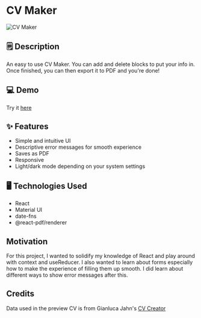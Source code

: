 # CV Maker
![CV Maker](https://i.imgur.com/n0dMKkJ.png)

## 🗒️ Description
An easy to use CV Maker. You can add and delete blocks to put your info in. Once finished, you can then export it to PDF and you're done!

## 💻 Demo
Try it [here](https://lemonadee71.github.io/cv-maker/)

## ✨ Features 
- Simple and intuitive UI
- Descriptive error messages for smooth experience
- Saves as PDF
- Responsive
- Light/dark mode depending on your system settings

## 🖥️ Technologies Used 
- React
- Material UI
- date-fns
- @react-pdf/renderer

## Motivation
For this project, I wanted to solidify my knowledge of React and play around with context and useReducer. I also wanted to learn about forms especially how to make the experience of filling them up smooth. I did learn about different ways to show error messages after this.

## Credits
Data used in the preview CV is from Gianluca Jahn's [CV Creator](https://gianlucajahn.github.io/CV-Application/)
